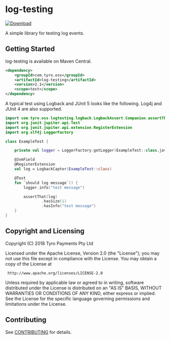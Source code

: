# log-testing

[![Download](https://maven-badges.herokuapp.com/maven-central/com.tyro.oss/log-testing/badge.svg)](https://maven-badges.herokuapp.com/maven-central/com.tyro.oss/log-testing)

A simple library for testing log events.

## Getting Started

log-testing is available on Maven Central.
```xml
<dependency>
    <groupId>com.tyro.oss</groupId>
    <artifactId>log-testing</artifactId>
    <version>2.1</version>
    <scope>test</scope>
</dependency>
```

A typical test using Logback and JUnit 5 looks like the following. Log4j and JUnit 4 are also supported.
```kotlin
import com.tyro.oss.logtesting.logback.LogbackAssert.Companion.assertThat
import org.junit.jupiter.api.Test
import org.junit.jupiter.api.extension.RegisterExtension
import org.slf4j.LoggerFactory

class ExampleTest {

    private val logger = LoggerFactory.getLogger(ExampleTest::class.java)

    @JvmField
    @RegisterExtension
    val log = LogbackCaptor(ExampleTest::class)

    @Test
    fun `should log message`() {
        logger.info("test message")

        assertThat(log)
                .hasSize(1)
                .hasInfo("test message")
    }
}
```

## Copyright and Licensing

Copyright (C) 2018 Tyro Payments Pty Ltd

Licensed under the Apache License, Version 2.0 (the "License");
you may not use this file except in compliance with the License.
You may obtain a copy of the License at

     http://www.apache.org/licenses/LICENSE-2.0

Unless required by applicable law or agreed to in writing, software
distributed under the License is distributed on an "AS IS" BASIS,
WITHOUT WARRANTIES OR CONDITIONS OF ANY KIND, either express or implied.
See the License for the specific language governing permissions and
limitations under the License.

## Contributing

See [CONTRIBUTING](CONTRIBUTING.md) for details.

